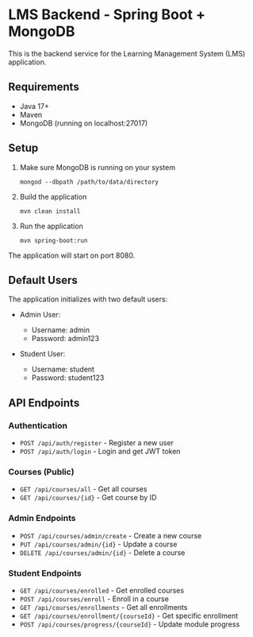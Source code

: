 
# LMS Backend - Spring Boot + MongoDB

This is the backend service for the Learning Management System (LMS) application.

## Requirements

- Java 17+
- Maven
- MongoDB (running on localhost:27017)

## Setup

1. Make sure MongoDB is running on your system
   ```
   mongod --dbpath /path/to/data/directory
   ```

2. Build the application
   ```
   mvn clean install
   ```

3. Run the application
   ```
   mvn spring-boot:run
   ```

The application will start on port 8080.

## Default Users

The application initializes with two default users:

- Admin User:
  - Username: admin
  - Password: admin123

- Student User:
  - Username: student
  - Password: student123

## API Endpoints

### Authentication

- `POST /api/auth/register` - Register a new user
- `POST /api/auth/login` - Login and get JWT token

### Courses (Public)

- `GET /api/courses/all` - Get all courses
- `GET /api/courses/{id}` - Get course by ID

### Admin Endpoints

- `POST /api/courses/admin/create` - Create a new course
- `PUT /api/courses/admin/{id}` - Update a course
- `DELETE /api/courses/admin/{id}` - Delete a course

### Student Endpoints

- `GET /api/courses/enrolled` - Get enrolled courses
- `POST /api/courses/enroll` - Enroll in a course
- `GET /api/courses/enrollments` - Get all enrollments
- `GET /api/courses/enrollment/{courseId}` - Get specific enrollment
- `POST /api/courses/progress/{courseId}` - Update module progress
